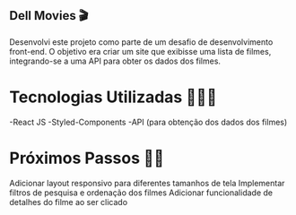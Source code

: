 ## Dell Movies 🎬

Desenvolvi este projeto como parte de um desafio de desenvolvimento front-end. O objetivo era criar um site que exibisse uma lista de filmes, integrando-se a uma API para obter os dados dos filmes.

# Tecnologias Utilizadas 👩🏻‍💻
-React JS
-Styled-Components
-API (para obtenção dos dados dos filmes)

# Próximos Passos 🚶‍♀️​
Adicionar layout responsivo para diferentes tamanhos de tela
Implementar filtros de pesquisa e ordenação dos filmes
Adicionar funcionalidade de detalhes do filme ao ser clicado


